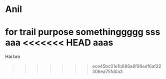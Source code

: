 # Anil
for trail purpose
somethinggggg
sss
aaa
<<<<<<< HEAD
aaas
=======
Hai bro
>>>>>>> ece45bc01e1b886a6f96edf6af22306ea75fd0a3
